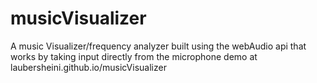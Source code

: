 # musicVisualizer
A music Visualizer/frequency analyzer built using the webAudio api that works by taking input directly from the microphone
demo at laubersheini.github.io/musicVisualizer
